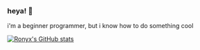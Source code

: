 ### heya! 👋 
i'm a beginner programmer, but i know how to do something cool 

[![Ronyx's GitHub stats](https://github-readme-stats.vercel.app/api?username=RonyxDumb&show_icons=true&bg_color=00000000&locale=it&theme=monokai)](https://github.com/anuraghazra/github-readme-stats)
